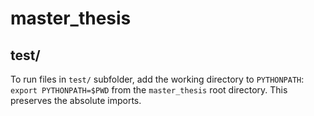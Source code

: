 # master_thesis

## test/
To run files in `test/` subfolder, add the working directory to `PYTHONPATH`: `export PYTHONPATH=$PWD` from the `master_thesis` root directory. This preserves the absolute imports.  
